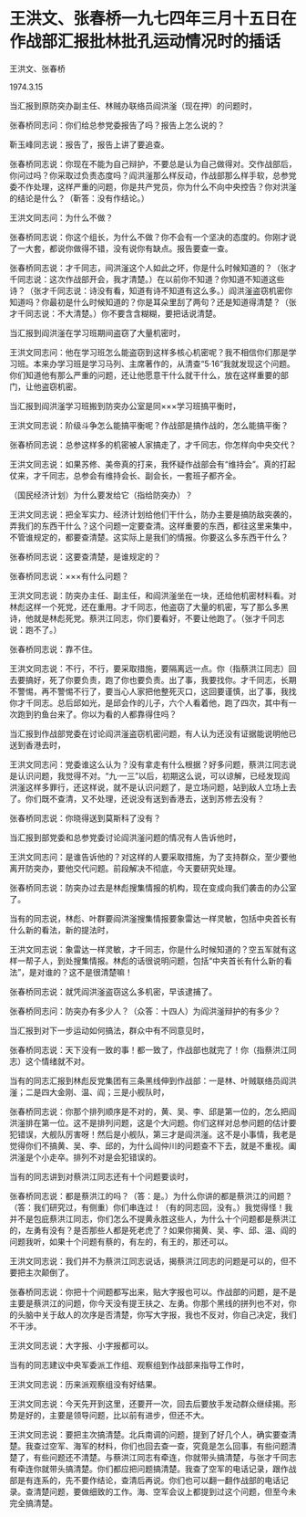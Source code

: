 # 王洪文、张春桥一九七四年三月十五日在作战部汇报批林批孔运动情况时的插话

王洪文、张春桥

1974.3.15

当汇报到原防突办副主任、林贼办联络员阎洪滏（现在押）的问题时，

张春桥同志问：你们给总参党委报告了吗？报告上怎么说的？

靳玉峰同志说：报告了，报告上讲了要追查。

张春桥同志说：你现在不能为自己辩护，不要总是认为自己做得对。交作战部后，你问过吗？你采取过负责态度吗？阎洪滏那么样反动，作战部那么样手软，总参党委不作处理，这样严重的问题，你是共产党员，你为什么不向中央控告？你对洪滏的结论是什么？（靳答：没有作结论。）

王洪文同志问：为什么不做？

张春桥同志说：你这个组长，为什么不做？你不会有一个坚决的态度的。你刚才说了一大套，都说你做得不错，没有说你有缺点。报告要查一查。

张春桥同志说：才千同志，间洪滏这个人如此之坏，你是什么时候知道的？（张才千同志说：这次作战部开会，我才清楚。）在以前你不知道？你知道不知道这些诗？（张才千同志说：诗没有看，知道有诗不知道有这么多。）阎洪滏盗窃机密你知道吗？你最初是什么时候知道的？你是耳朵里刮了两句？还是知道得清楚？（张才千同志说：不大清楚。）你不要含含糊糊，要把话说清楚。

当汇报到阎洪滏在学习班期间盗窃了大量机密时，

王洪文同志问：他在学习班怎么能盗窃到这样多核心机密呢？我不相信你们那是学习班。本来办学习班是学习马列、主席著作的，从清查“5·16”我就发现这个问题。你们知道他有那么严重的问题，还让他愿意干什么就干什么，放在这样重要的部门，让他盗窃机密。

当汇报到阎洪滏学习班搬到防突办公室是同×××学习班搞平衡时，

王洪文同志说：阶级斗争怎么能搞平衡呢？作战部是搞作战的，怎么能搞平衡？

张春桥同志说：总参这样多的机密被人家搞走了，才千同志，你怎样向中央交代？

王洪文同志说：如果苏修、美帝真的打来，我怀疑作战部会有“维持会”。真的打起仗来，才千同志，总参会有维持会长、副会长，一套班子都齐全。

（国民经济计划）为什么要发给它（指给防突办）？

王洪文同志说：把全军实力、经济计划给他们干什么，防办主要是搞防敌突袭的，弄我们的东西干什么？这个问题一定要查清。这样重要的东西，都往这里来集中，不管谁规定的，都要查清楚。这实际上是我们的情报。你要这么多东西干什么？

张春桥同志说：这要查清楚，是谁规定的？

张春桥同志说：×××有什么问题？

王洪文同志说：防突办主任、副主任，和阎洪滏坐在一块，还给他机密材料看。对林彪这样一个死党，还在重用。才千同志，他盗窃了大量的机密，写了那么多黑诗，他就是林彪死党。蔡洪江同志，你们要看好，不要让他跑了。（张才千同志说：跑不了。）

张春桥同志说：靠不住。

王洪文同志说：不行，不行，要采取措施，要隔离远一点。你（指蔡洪江同志）回去要搞好，死了你要负责，跑了你也要负责。出了事，我要找你。才千同志，长期不警惕，再不警惕不行了，要当心人家把他整死灭口，这回要谨慎，出了事，我找你才千同志。总后邱如光，是邱会作的儿子，六个人看着他，跑了四次，其中有一次跑到钓鱼台来了。你以为看的人都靠得住吗？

当汇报到作战部党委在讨论阎洪滏盗窃机密问题，有人认为还没有证据能说明他已送到香港去时，

王洪文同志问：党委谁这么认为？没有拿走有什么根据？好多问题，蔡洪江同志说是认识问题，我觉得不对。“九·一三”以后，初期这么说，可以谅解，已经发现阎洪滏这样多罪行，还这样说，就不是认识问题了，是立场问题，站到敌人立场上去了。你们既不查清，又不处理，还说没有送到香港去，送到苏修去没有？

张春桥同志说：你晓得送到莫斯科了没有？

当汇报到部党委和总参党委讨论阎洪滏问题的情况有人告诉他时，

王洪文同志问：是谁告诉他的？对这样的人要采取措施，为了支持群众，至少要他离开防突办，要他交代问题。前段解决不彻底，今天要研究处理。

张春桥同志说：防突办过去是林彪搜集情报的机构，现在变成向我们袭击的办公室了。

当有的同志说，林彪、叶群要阎洪滏搜集情报要象雷达一样灵敏，包括中央首长有什么新的看法，新的提法时，

王洪文同志说：象雷达一样灵敏，才千同志，你是什么时候知道的？空五军就有这样一帮子人，到处搜集情报。林彪的话很说明问题，包括“中夹首长有什么新的看法”，是对谁的？这不是很清楚嘛！

张春桥同志说：就凭阎洪滏盗窃这么多机密，早该逮捕了。

张春桥同志问：防突办有多少人？（众答：十四人）为阎洪滏辩护的有多少？

当汇报到对下一步运动如何搞法，群众中有不同意见时，

张春桥同志说：天下没有一致的事！都一致了，作战部也就完了！你（指蔡洪江同志）这个情绪就不对。

当有的同志汇报到林彪反党集团有三条黑线伸到作战部：一是林、叶贼联络员阎洪滏；二是四大金刚、温、阎；三是小舰队时，

张春桥同志说：你那个排列顺序是不对的，黄、吴、李、邱是第一位的，怎么把阎洪滏排在第一位。这不是排列问题，这是个大问题。你们这样对总参问题的估计要犯错误，大舰队厉害呀！然后是小舰队，第三才是阎洪滏。这不是小事情，我老是觉得你们不搞黄、吴、李、邱的，为什么阎仲川的问题查不下去，就是不重视。阖洪滏是个小走卒。排列不对是会犯错误的。

当有的同志讲到对蔡洪江同志还有十个问题要谈时，

张春桥同志说：都是蔡洪江的吗？（答：是。）为什么你讲的都是蔡洪江的间题？（答：我们研究过，有侧重）你们串连过！（有的同志回，没有。）我觉得怪！我并不是包庇蔡洪江同志，你们怎么不提黄永胜这些人，为什么十个问题都是蔡洪江的，左勇有没有？是否那些人都是死老虎了？如果你揭黄、吴、李、邱、温、阎的问题我听，如果十个问题有蔡的，有左的，有王的，那还可以。

王洪文同志说：我们并不为蔡洪江同志说话，揭蔡洪江同志的问题是可以的，但不要把主次颠倒了。

张春桥同志说：你把十个间题都写出来，贴大字报也可以。作战部的问题，是不是主要是蔡洪江的问题，你今天没有提王扶之、左勇。你那个黑线的拼列也不对，你的头脑中关于敌人的次序是否清楚，你写大字报，我也不反对，你自己决定，我们不干涉。

王洪文同志说：大字报、小字报都可以。

当有的同志建议中央军委派工作组、观察组到作战部来指导工作时，

王洪文同志说：历来派观察组没有好结果。

王洪文同志说：今天先开到这里，还要开一次，回去后要放手发动群众继续揭。形势是好的，主要是领导问题，比以前有进步，但还不大。

王洪文同志说：要把主次搞清楚。北兵南调的问题，提到了好几个人，确实要查清楚。我查过空军、海军的材料，你们也回去查一查，究竟是怎么回事，有些问题清楚了，有些问题还不清楚。与蔡洪江同志有牵连，你就带头搞清楚，与张才千同志有牵连你就带头搞清楚。你们都应把问题搞清楚。我查了空军的电话记录，跟作战部是有连系的，先不要作结论，查清后再说。你们也可以翻一翻作战部的电话记录。查清楚问题，要做细致的工作。海、空军会议上都提到过这个问题，但至今未完全搞清楚。